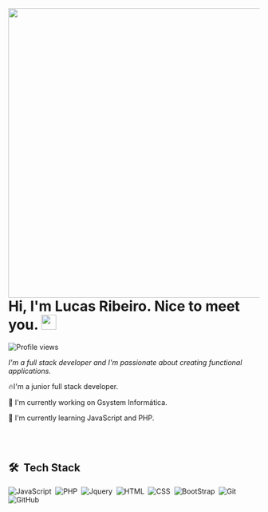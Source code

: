 <img align="right" height="580em" src="https://raw.githubusercontent.com/gist/lucasr80/f58b3a5dca3e34015c0dd2327073ab1d/raw/86320533fc4d1484eab66a1ddd46a1bb2609d1a5/githubcard.svg"/>

<h1 align="left">Hi, I'm Lucas Ribeiro. Nice to meet you. <img src="https://raw.githubusercontent.com/kaueMarques/kaueMarques/master/hi.gif" width="30px"/></h1>

<p align="left"> <img src="https://komarev.com/ghpvc/?username=lucasr80&color=blue" alt="Profile views" /> </p>

*I'm a full stack developer and I'm passionate about creating functional applications.*

🔥I'm a junior full stack developer.

🔭 I'm currently working on Gsystem Informática.

🌱 I'm currently learning JavaScript and PHP.

<br><br>
## 🛠 &nbsp;Tech Stack
![JavaScript](https://img.shields.io/badge/-JavaScript-05122A?style=flat&logo=javascript)&nbsp;
![PHP](https://img.shields.io/badge/-PHP-05122A?style=flat&logo=PHP)&nbsp;
![Jquery](https://img.shields.io/badge/-Jquery-05122A?style=flat&logo=Jquery)&nbsp;
![HTML](https://img.shields.io/badge/-HTML-05122A?style=flat&logo=HTML5)&nbsp;
![CSS](https://img.shields.io/badge/-CSS-05122A?style=flat&logo=CSS3&logoColor=1572B6)&nbsp;
![BootStrap](https://img.shields.io/badge/-BootStrap-05122A?style=flat&logo=BootStrap)&nbsp;
![Git](https://img.shields.io/badge/-Git-05122A?style=flat&logo=git)&nbsp;
![GitHub](https://img.shields.io/badge/-GitHub-05122A?style=flat&logo=github)&nbsp;
